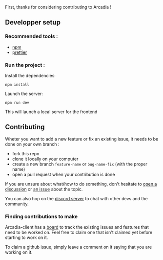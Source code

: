 First, thanks for considering contributing to Arcadia !

## Developper setup

### Recommended tools :

- [npm](https://docs.npmjs.com/downloading-and-installing-node-js-and-npm)
- [prettier](https://prettier.io)

### Run the project :

Install the dependencies:

```
npm install
```

Launch the server:

```
npm run dev
```

This will launch a local server for the frontend

## Contributing

Wheter you want to add a new feature or fix an existing issue, it needs to be done on your own branch :

- fork this repo
- clone it locally on your computer
- create a new branch `feature-name` or `bug-name-fix` (with the proper name)
- open a pull request when your contribution is done

If you are unsure about what/how to do something, don't hesitate to [open a discussion](https://github.com/Arcadia-Solutions/arcadia-client/discussions) or [an issue](https://github.com/Arcadia-Solutions/arcadia-client/issues) about the topic.

You can also hop on the [discord server](https://discord.gg/amYWVk7pS3) to chat with other devs and the community.

### Finding contributions to make

Arcadia-client has a [board](https://github.com/orgs/Arcadia-Solutions/projects/2/views/1) to track the existing issues and features that need to be worked on. Feel free to claim one that isn't claimed yet before starting to work on it.

To claim a github issue, simply leave a comment on it saying that you are working on it.
